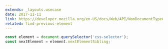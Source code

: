 ```yaml
---
extends: _layouts.usecase
date: 2017-11-11
link: https://developer.mozilla.org/en-US/docs/Web/API/NonDocumentTypeChildNode/nextElementSibling
related: find-previous-element
---
```



```javascript
const element = document.querySelector('css-selector');
const nextElement = element.nextElementSibling;
```
